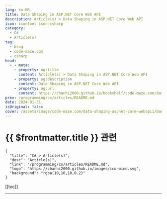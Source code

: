 ```yaml
---
lang: ko-KR
title: Data Shaping in ASP.NET Core Web API
description: Article(s) > Data Shaping in ASP.NET Core Web API
icon: iconfont icon-csharp
category: 
  - C#
  - Article(s)
tag: 
  - blog
  - code-maze.com
  - csharp
head:  
  - - meta:
    - property: og:title
      content: Article(s) > Data Shaping in ASP.NET Core Web API
    - property: og:description
      content: Data Shaping in ASP.NET Core Web API
    - property: og:url
      content: https://chanhi2000.github.io/bookshelf/code-maze.com/data-shaping-aspnet-core-webapii.html
prev: /programming/cs/articles/README.md
date: 2024-01-31
isOriginal: false
cover: /assets/image/code-maze.com/data-shaping-aspnet-core-webapii/banner.png
---
```


# {{ $frontmatter.title }} 관련

```component VPCard
{
  "title": "C# > Article(s)",
  "desc": "Article(s)",
  "link": "/programming/cs/articles/README.md",
  "logo": "https://chanhi2000.github.io/images/ico-wind.svg",
  "background": "rgba(10,10,10,0.2)"
}
```

[[toc]]

---

<SiteInfo
  name="Data Shaping in ASP.NET Core Web API"
  desc="In this article, we are going to talk about a neat concept called data shaping and how to implement it in ASP.NET Core Web API."
  url="https://code-maze.com/data-shaping-aspnet-core-webapii/"
  logo="/assets/image/code-maze.com/favicon.png"
  preview="/assets/image/code-maze.com/data-shaping-aspnet-core-webapii/banner.png"/>

<!-- TODO: 작성 -->
